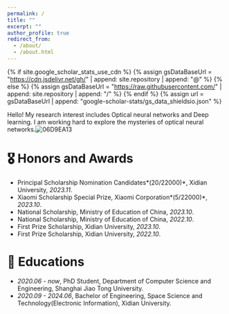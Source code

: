 ```yaml
---
permalink: /
title: ""
excerpt: ""
author_profile: true
redirect_from: 
  - /about/
  - /about.html
---
```


{% if site.google_scholar_stats_use_cdn %}
{% assign gsDataBaseUrl = "https://cdn.jsdelivr.net/gh/" | append: site.repository | append: "@" %}
{% else %}
{% assign gsDataBaseUrl = "https://raw.githubusercontent.com/" | append: site.repository | append: "/" %}
{% endif %}
{% assign url = gsDataBaseUrl | append: "google-scholar-stats/gs_data_shieldsio.json" %}

<span class='anchor' id='about-me'></span>

Hello! My research interest includes Optical neural networks and Deep learning. I am working hard to explore the mysteries of optical neural networks.![06D9EA13](https://github.com/user-attachments/assets/87b2222f-1b32-4217-8463-4a53d791ebc5)


# 🎖 Honors and Awards
- Principal Scholarship Nomination Candidates*(20/22000)*, Xidian University, *2023.11*.
- Xiaomi Scholarship Special Prize, Xiaomi Corporation*(5/22000)*, *2023.10*.
- National Scholarship, Ministry of Education of China, *2023.10*.
- National Scholarship, Ministry of Education of China, *2022.10*.
- First Prize Scholarship, Xidian University, *2023.10*.
- First Prize Scholarship, Xidian University, *2022.10*.

# 📖 Educations
- *2020.06 - now*, PhD Student, Department of Computer Science and Engineering, Shanghai Jiao Tong University. 
- *2020.09 - 2024.06*, Bachelor of Engineering, Space Science and Technology(Electronic Information), Xidian University.
